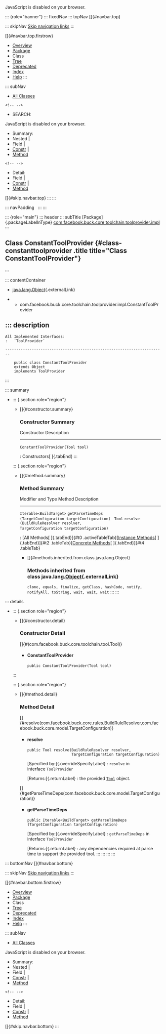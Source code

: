 <div>

JavaScript is disabled on your browser.

</div>

::: {role="banner"}
::: fixedNav
::: topNav
[]{#navbar.top}

::: skipNav
[Skip navigation links](#skip.navbar.top "Skip navigation links")
:::

[]{#navbar.top.firstrow}

-   [Overview](../../../../../../../index.html)
-   [Package](package-summary.html)
-   Class
-   [Tree](package-tree.html)
-   [Deprecated](../../../../../../../deprecated-list.html)
-   [Index](../../../../../../../index-all.html)
-   [Help](../../../../../../../help-doc.html)
:::

::: subNav
-   [All Classes](../../../../../../../allclasses.html)

```{=html}
<!-- -->
```
-   SEARCH:

<div>

<div>

JavaScript is disabled on your browser.

</div>

</div>

<div>

-   Summary: 
-   Nested \| 
-   Field \| 
-   [Constr](#constructor.summary) \| 
-   [Method](#method.summary)

```{=html}
<!-- -->
```
-   Detail: 
-   Field \| 
-   [Constr](#constructor.detail) \| 
-   [Method](#method.detail)

</div>

[]{#skip.navbar.top}
:::
:::

::: navPadding
 
:::
:::

::: {role="main"}
::: header
::: subTitle
[Package]{.packageLabelInType} [com.facebook.buck.core.toolchain.toolprovider.impl](package-summary.html)
:::

## Class ConstantToolProvider {#class-constanttoolprovider .title title="Class ConstantToolProvider"}
:::

::: contentContainer
-   [java.lang.Object](http://docs.oracle.com/javase/7/docs/api/java/lang/Object.html?is-external=true "class or interface in java.lang"){.externalLink}

-   -   com.facebook.buck.core.toolchain.toolprovider.impl.ConstantToolProvider

::: description
-   

    All Implemented Interfaces:
    :   `ToolProvider`

    ------------------------------------------------------------------------

        public class ConstantToolProvider
        extends Object
        implements ToolProvider
:::

::: summary
-   ::: {.section role="region"}
    -   []{#constructor.summary}

        ### Constructor Summary

          Constructor                         Description
          ----------------------------------- -------------
          `ConstantToolProvider​(Tool tool)`    

          : Constructors[ ]{.tabEnd}
    :::

    ::: {.section role="region"}
    -   []{#method.summary}

        ### Method Summary

          Modifier and Type         Method                                                                                  Description
          ------------------------- --------------------------------------------------------------------------------------- -------------
          `Iterable<BuildTarget>`   `getParseTimeDeps​(TargetConfiguration targetConfiguration)`                              
          `Tool`                    `resolve​(BuildRuleResolver resolver,        TargetConfiguration targetConfiguration)`    

          : [All Methods[ ]{.tabEnd}]{#t0 .activeTableTab}[[Instance
          Methods](javascript:show(2);)[ ]{.tabEnd}]{#t2
          .tableTab}[[Concrete
          Methods](javascript:show(8);)[ ]{.tabEnd}]{#t4 .tableTab}

        -   []{#methods.inherited.from.class.java.lang.Object}

            ### Methods inherited from class java.lang.[Object](http://docs.oracle.com/javase/7/docs/api/java/lang/Object.html?is-external=true "class or interface in java.lang"){.externalLink}

            `clone, equals, finalize, getClass, hashCode, notify, notifyAll, toString, wait, wait, wait`
    :::
:::

::: details
-   ::: {.section role="region"}
    -   []{#constructor.detail}

        ### Constructor Detail

        []{#<init>(com.facebook.buck.core.toolchain.tool.Tool)}

        -   #### ConstantToolProvider

                public ConstantToolProvider​(Tool tool)
    :::

    ::: {.section role="region"}
    -   []{#method.detail}

        ### Method Detail

        []{#resolve(com.facebook.buck.core.rules.BuildRuleResolver,com.facebook.buck.core.model.TargetConfiguration)}

        -   #### resolve

            ``` methodSignature
            public Tool resolve​(BuildRuleResolver resolver,
                                TargetConfiguration targetConfiguration)
            ```

            [Specified by:]{.overrideSpecifyLabel}
            :   `resolve` in interface `ToolProvider`

            [Returns:]{.returnLabel}
            :   the provided
                [`Tool`](../../tool/Tool.html "interface in com.facebook.buck.core.toolchain.tool")
                object.

        []{#getParseTimeDeps(com.facebook.buck.core.model.TargetConfiguration)}

        -   #### getParseTimeDeps

            ``` methodSignature
            public Iterable<BuildTarget> getParseTimeDeps​(TargetConfiguration targetConfiguration)
            ```

            [Specified by:]{.overrideSpecifyLabel}
            :   `getParseTimeDeps` in interface `ToolProvider`

            [Returns:]{.returnLabel}
            :   any dependencies required at parse time to support the
                provided tool.
    :::
:::
:::
:::

::: bottomNav
[]{#navbar.bottom}

::: skipNav
[Skip navigation links](#skip.navbar.bottom "Skip navigation links")
:::

[]{#navbar.bottom.firstrow}

-   [Overview](../../../../../../../index.html)
-   [Package](package-summary.html)
-   Class
-   [Tree](package-tree.html)
-   [Deprecated](../../../../../../../deprecated-list.html)
-   [Index](../../../../../../../index-all.html)
-   [Help](../../../../../../../help-doc.html)
:::

::: subNav
-   [All Classes](../../../../../../../allclasses.html)

<div>

<div>

JavaScript is disabled on your browser.

</div>

</div>

<div>

-   Summary: 
-   Nested \| 
-   Field \| 
-   [Constr](#constructor.summary) \| 
-   [Method](#method.summary)

```{=html}
<!-- -->
```
-   Detail: 
-   Field \| 
-   [Constr](#constructor.detail) \| 
-   [Method](#method.detail)

</div>

[]{#skip.navbar.bottom}
:::
